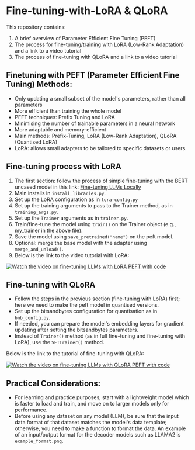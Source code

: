 # Fine-tuning-with-LoRA & QLoRA

This repository contains:
1. A brief overview of Parameter Efficient Fine Tuning (PEFT)
2. The process for fine-tuning/training with LoRA (Low-Rank Adaptation) and a link to a video tutorial
3. The process of fine-tuning with QLoRA  and a link to a video tutorial

## Finetuning with PEFT (Parameter Efficient Fine Tuning) Methods:

- Only updating a small subset of the model's parameters, rather than all parameters
- More efficient than training the whole model
- PEFT techniques: Prefix Tuning and LoRA
- Minimising the number of trainable parameters in a neural network
- More adaptable and memory-efficient
- Main methods: Prefix-Tuning, LoRA (Low-Rank Adaptation), QLoRA (Quantised LoRA)
- LoRA:  allows small adapters to be tailored to specific datasets or users.

## Fine-tuning process with LoRA

1. The first section: follow the process of simple fine-tuning with the BERT uncased model in this link: [Fine-tuning LLMs Locally](https://github.com/Maryam-Nasseri/Fine-tuning-LLMs-Locally)
2. Main installs in `install_libraries.py`.
3. Set up the LoRA configuration as in `lora-config.py`
4. Set up the training arguments to pass to the Trainer method, as in `training_args.py`.
5. Set up the `Trainer` arguments as in `trainer.py`.
6. Train/fine-tune the model using `train()` on the Trainer object (e.g., my_trainer in the above file).
7. Save the model using `save_pretrained("name")` on the peft model.
8. Optional: merge the base model with the adapter using `merge_and_unload()`.
9. Below is the link to the video tutorial with LoRA:

[![Watch the video on fine-tuning LLMs with LoRA PEFT with code](https://img.youtube.com/vi/aj1V9_5nAfo/maxresdefault.jpg)](https://youtu.be/aj1V9_5nAfo) 

## Fine-tuning with QLoRA

- Follow the steps in the previous section (fine-tuning with LoRA) first; here we need to make the peft model in quantised versions. 
- Set up the bitsandbytes configuration for quantisation as in `bnb_config.py`.
- If needed, you can prepare the model's embedding layers for gradient updating after setting the bitsandbytes parameters.
- Instead of `Trainer()` method (as in full fine-tuning and fine-tuning with LoRA), use the `SFTTrainer()` method.

Below is the link to the tutorial of fine-tuning with QLoRA:

[![Watch the video on fine-tuning LLMs with QLoRA PEFT with code](https://img.youtube.com/vi/QzsjHUhZZLE/maxresdefault.jpg)](https://youtu.be/QzsjHUhZZLE) 

## Practical Considerations:
- For learning and practice purposes, start with a lightweight model which is faster to load and train, and move on to larger models only for performance.
- Before using any dataset on any model (LLM), be sure that the input data format of that dataset matches the model's data template; otherwise, you need to make a function to format the data. An example of an input/output format for the decoder models such as LLAMA2 is `example_format.png`.
